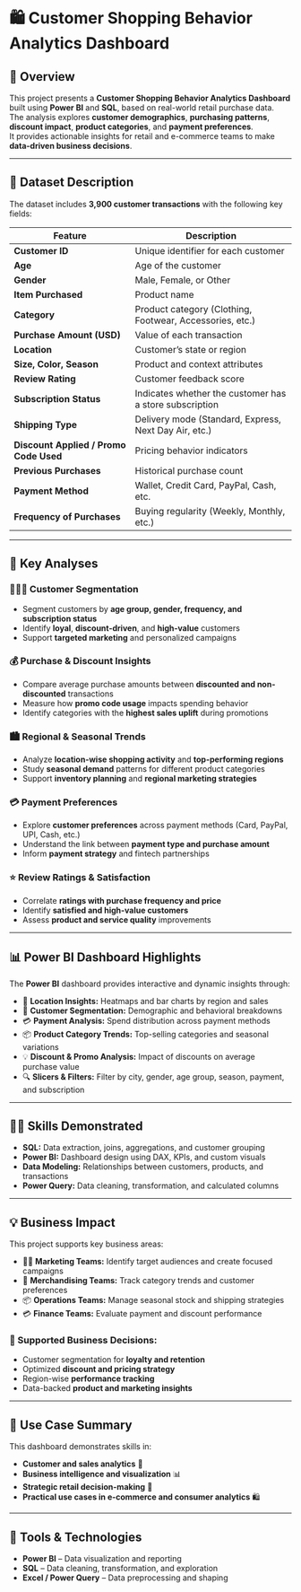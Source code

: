 # 🛍 Customer Shopping Behavior Analytics Dashboard

## 📖 Overview  
This project presents a **Customer Shopping Behavior Analytics Dashboard** built using **Power BI** and **SQL**, based on real-world retail purchase data.  
The analysis explores **customer demographics**, **purchasing patterns**, **discount impact**, **product categories**, and **payment preferences**.  
It provides actionable insights for retail and e-commerce teams to make **data-driven business decisions**.

---

## 📅 Dataset Description  
The dataset includes **3,900 customer transactions** with the following key fields:

| Feature | Description |
|----------|-------------|
| **Customer ID** | Unique identifier for each customer |
| **Age** | Age of the customer |
| **Gender** | Male, Female, or Other |
| **Item Purchased** | Product name |
| **Category** | Product category (Clothing, Footwear, Accessories, etc.) |
| **Purchase Amount (USD)** | Value of each transaction |
| **Location** | Customer’s state or region |
| **Size, Color, Season** | Product and context attributes |
| **Review Rating** | Customer feedback score |
| **Subscription Status** | Indicates whether the customer has a store subscription |
| **Shipping Type** | Delivery mode (Standard, Express, Next Day Air, etc.) |
| **Discount Applied / Promo Code Used** | Pricing behavior indicators |
| **Previous Purchases** | Historical purchase count |
| **Payment Method** | Wallet, Credit Card, PayPal, Cash, etc. |
| **Frequency of Purchases** | Buying regularity (Weekly, Monthly, etc.) |

---

## 🧠 Key Analyses  

### 🧑‍🤝‍🧑 Customer Segmentation  
- Segment customers by **age group, gender, frequency, and subscription status**  
- Identify **loyal**, **discount-driven**, and **high-value** customers  
- Support **targeted marketing** and personalized campaigns  

### 💰 Purchase & Discount Insights  
- Compare average purchase amounts between **discounted and non-discounted** transactions  
- Measure how **promo code usage** impacts spending behavior  
- Identify categories with the **highest sales uplift** during promotions  

### 🏙️ Regional & Seasonal Trends  
- Analyze **location-wise shopping activity** and **top-performing regions**  
- Study **seasonal demand** patterns for different product categories  
- Support **inventory planning** and **regional marketing strategies**  

### 💳 Payment Preferences  
- Explore **customer preferences** across payment methods (Card, PayPal, UPI, Cash, etc.)  
- Understand the link between **payment type and purchase amount**  
- Inform **payment strategy** and fintech partnerships  

### ⭐ Review Ratings & Satisfaction  
- Correlate **ratings with purchase frequency and price**  
- Identify **satisfied and high-value customers**  
- Assess **product and service quality** improvements  

---

## 📊 Power BI Dashboard Highlights  
The **Power BI** dashboard provides interactive and dynamic insights through:

- 📍 **Location Insights:** Heatmaps and bar charts by region and sales  
- 👥 **Customer Segmentation:** Demographic and behavioral breakdowns  
- 💳 **Payment Analysis:** Spend distribution across payment methods  
- 📦 **Product Category Trends:** Top-selling categories and seasonal variations  
- 💡 **Discount & Promo Analysis:** Impact of discounts on average purchase value  
- 🔍 **Slicers & Filters:** Filter by city, gender, age group, season, payment, and subscription  

---

## 🧑‍💻 Skills Demonstrated  
- **SQL:** Data extraction, joins, aggregations, and customer grouping  
- **Power BI:** Dashboard design using DAX, KPIs, and custom visuals  
- **Data Modeling:** Relationships between customers, products, and transactions  
- **Power Query:** Data cleaning, transformation, and calculated columns  

---

## 💡 Business Impact  

This project supports key business areas:

- 🧑‍💼 **Marketing Teams:** Identify target audiences and create focused campaigns  
- 🛒 **Merchandising Teams:** Track category trends and customer preferences  
- 📦 **Operations Teams:** Manage seasonal stock and shipping strategies  
- 💳 **Finance Teams:** Evaluate payment and discount performance  

### 🎯 Supported Business Decisions:
- Customer segmentation for **loyalty and retention**  
- Optimized **discount and pricing strategy**  
- Region-wise **performance tracking**  
- Data-backed **product and marketing insights**  

---

## 🚀 Use Case Summary  
This dashboard demonstrates skills in:  
- **Customer and sales analytics** 👥  
- **Business intelligence and visualization** 📊  
- **Strategic retail decision-making** 🧠  
- **Practical use cases in e-commerce and consumer analytics** 🛍  

---

## 🧾 Tools & Technologies  
- **Power BI** – Data visualization and reporting  
- **SQL** – Data cleaning, transformation, and exploration  
- **Excel / Power Query** – Data preprocessing and shaping  


